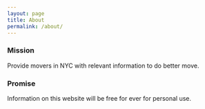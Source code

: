 ```yaml
---
layout: page
title: About
permalink: /about/
---
```


### Mission

Provide movers in NYC with relevant information to do better move.

### Promise

Information on this website will be free for ever for personal use.

